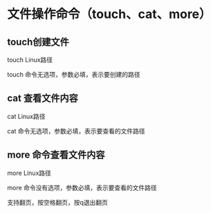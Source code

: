 # 文件操作命令（touch、cat、more）

## touch创建文件

touch Linux路径

touch 命令无选项，参数必填，表示要创建的路径

## cat 查看文件内容

cat Linux路径

cat 命令无选项，参数必填，表示要查看的文件路径

## more 命令查看文件内容

more Linux路径

more 命令没有选项，参数必填，表示要查看的文件路径

支持翻页，按空格翻页，按q退出翻页

